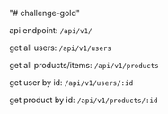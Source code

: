 "# challenge-gold" 

api endpoint:
`/api/v1/`

get all users:
`/api/v1/users`

get all products/items:
`/api/v1/products`

get user by id:
`/api/v1/users/:id`

get product by id:
`/api/v1/products/:id`

